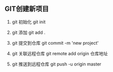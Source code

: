 ## GIT创建新项目

1. git 初始化
git init

2. git 添加
git add .

3. git 提交到仓库
git commit -m 'new project'

4. git 关联远程仓库
git remote add origin 仓库地址

5. git 推送到远程仓库
git push -u origin master